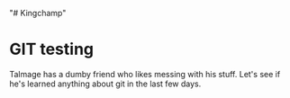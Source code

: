 "# Kingchamp" 
# GIT testing 
Talmage has a dumby friend who likes messing with his stuff. Let's see if he's learned anything about git in the last few days.